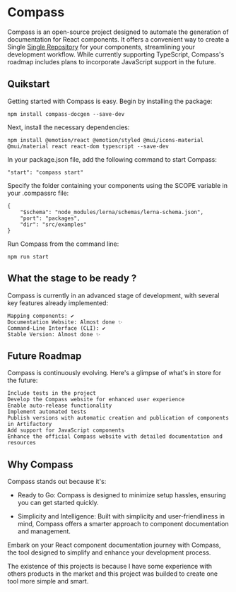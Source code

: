 # Compass

Compass is an open-source project designed to automate the generation of documentation for React components. It offers a convenient way to create a Single [Single Repository](https://www.accenture.com/us-en/blogs/software-engineering-blog/how-to-choose-between-mono-repo-and-poly-repo) for your components, streamlining your development workflow. While currently supporting TypeScript, Compass's roadmap includes plans to incorporate JavaScript support in the future.

## Quikstart

Getting started with Compass is easy. Begin by installing the package:

    npm install compass-docgen --save-dev

Next, install the necessary dependencies:

    npm install @emotion/react @emotion/styled @mui/icons-material @mui/material react react-dom typescript --save-dev

In your package.json file, add the following command to start Compass:

    "start": "compass start"

Specify the folder containing your components using the SCOPE variable in your .compassrc file:

    {
        "$schema": "node_modules/lerna/schemas/lerna-schema.json",
        "port": "packages",
        "dir": "src/examples"
    }

Run Compass from the command line:

    npm run start

## What the stage to be ready ?

Compass is currently in an advanced stage of development, with several key features already implemented:

    Mapping components: ✔️
    Documentation Website: Almost done ✨
    Command-Line Interface (CLI): ✔️
    Stable Version: Almost done ✨

## Future Roadmap

Compass is continuously evolving. Here's a glimpse of what's in store for the future:

    Include tests in the project
    Develop the Compass website for enhanced user experience
    Enable auto-release functionality
    Implement automated tests
    Publish versions with automatic creation and publication of components in Artifactory
    Add support for JavaScript components
    Enhance the official Compass website with detailed documentation and resources

## Why Compass

Compass stands out because it's:

-   Ready to Go: Compass is designed to minimize setup hassles, ensuring you can get started quickly.

-   Simplicity and Intelligence: Built with simplicity and user-friendliness in mind, Compass offers a smarter approach to component documentation and management.

Embark on your React component documentation journey with Compass, the tool designed to simplify and enhance your development process.

The existence of this projects is because I have some experience with others products in the market and this project was builded to create one tool more simple and smart.
